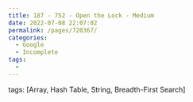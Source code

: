 ```yaml
---
title: 187 - 752 - Open the Lock - Medium
date: 2022-07-08 22:07:02
permalink: /pages/720367/
categories:
  - Google
  - Incomplete
tags:
  - 
---
```

tags: [Array, Hash Table, String, Breadth-First Search]
